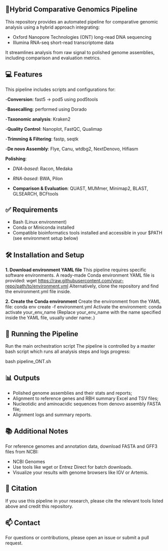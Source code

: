 ## 🧬Hybrid Comparative Genomics Pipeline

This repository provides an automated pipeline for comparative genomic analysis using a hybrid approach integrating:
- Oxford Nanopore Technologies (ONT) long-read DNA sequencing
- Illumina RNA-seq short-read transcriptome data

It streamlines analysis from raw signal to polished genome assemblies, including comparison and evaluation metrics.

## 💻 Features
This pipeline includes scripts and configurations for:

-**Conversion**: fast5 → pod5 using pod5tools

-**Basecalling**: performed using Dorado

-**Taxonomic analysis**: Kraken2

-**Quality Control**: Nanoplot, FastQC, Qualimap

-**Trimming & Filtering**: fastp, seqtk

-**De novo Assembly**: Flye, Canu, wtdbg2, NextDenovo, Hifiasm

**Polishing**:

- *DNA-based*: Racon, Medaka
- *RNA-based*: BWA, Pilon

- **Comparison & Evaluation**: QUAST, MUMmer, Minimap2, BLAST, GLSEARCH, BCFtools

## ✅ Requirements
- Bash (Linux environment)
- Conda or Miniconda installed
- Compatible bioinformatics tools installed and accessible in your $PATH (see environment setup below)

## 🛠 Installation and Setup
**1. Download environment YAML file**
This pipeline requires specific software environments. A ready-made Conda environment YAML file is provided:
wget https://raw.githubusercontent.com/your-repo/path/to/environment.yml
Alternatively, clone the repository and find the environment.yml file inside.

**2. Create the Conda environment**
Create the environment from the YAML file:
conda env create -f environment.yml
Activate the environment:
conda activate your_env_name
(Replace your_env_name with the name specified inside the YAML file, usually under name:.)


## 🚀 Running the Pipeline
Run the main orchestration script
The pipeline is controlled by a master bash script which runs all analysis steps and logs progress:

bash pipeline_ONT.sh

## 📊 Outputs
- Polished genome assemblies and their stats and reports;
- Alignment to reference genes and RBH summary Excel and TSV files;
- Nucleotidic and aminoacidic sequences from denovo assembly FASTA file;
- Alignment logs and summary reports.

## 📚 Additional Notes
For reference genomes and annotation data, download FASTA and GFF3 files from NCBI:
- NCBI Genomes
- Use tools like wget or Entrez Direct for batch downloads.
- Visualize your results with genome browsers like IGV or Artemis.

## 🧠 Citation
If you use this pipeline in your research, please cite the relevant tools listed above and credit this repository.

## 📫 Contact
For questions or contributions, please open an issue or submit a pull request.
